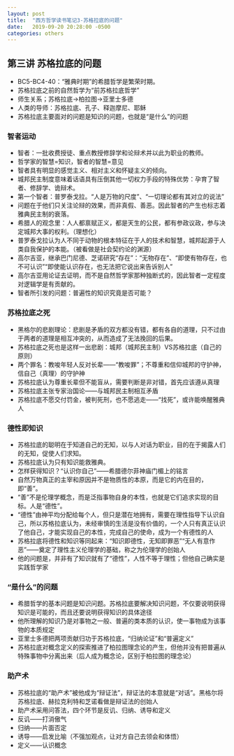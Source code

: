 ```yaml
---
layout: post
title:  "西方哲学读书笔记3-苏格拉底的问题"
date:   2019-09-20 20:28:00 -0500
categories: others
---
```


## 第三讲 苏格拉底的问题

* BC5-BC4-40：“雅典时期”的希腊哲学是繁荣时期。  
* 苏格拉底之前的自然哲学为“前苏格拉底哲学”  
* 师生关系；苏格拉底->柏拉图->亚里士多德  
* 人类的导师：苏格拉底、孔子、释迦摩尼、耶稣  
* 苏格拉底主要面对的问题是知识的问题，也就是“是什么”的问题  

### 智者运动  

* 智者：一批收费授徒、重点教授修辞学和论辩术并以此为职业的教师。  
* 哲学家的智慧=知识，智者的智慧=意见  
* 智者具有明显的感觉主义、相对主义和怀疑主义的倾向。
* 城邦民主制度意味着话语具有压倒其他一切权力手段的特殊优势：孕育了智者、修辞学、诡辩术。  
* 第一个智者：普罗泰戈拉。“人是万物的尺度”、“一切理论都有其对立的说法”  
* 问题在于他们只关注论辩的效果，而非真假、善恶。因此智者的产生也标志着雅典民主制的衰落。  
* 希腊人的观念里：人人都禀赋正义，都是天生的公民，都有参政议政，参与决定城邦大事的权利。（理想化）  
* 普罗泰戈拉认为人不同于动物的根本特征在于人的技术和智慧，城邦起源于人类自我保护的本能。（被看做是社会契约论的渊源）  
* 高尔吉亚，继承巴门尼德、芝诺研究“存在”：“无物存在”、“即使有物存在，也不可认识”“即使能认识存在，也无法把它说出来告诉别人”  
* 高尔吉亚用论证去证明，而不是自然哲学家那种独断式的，因此智者一定程度对逻辑学是有贡献的。  
* 智者所引发的问题：普遍性的知识究竟是否可能？  

### 苏格拉底之死

* 黑格尔的悲剧理论：悲剧是矛盾的双方都没有错，都有各自的道理，只不过由于两者的道理是相互冲突的，从而造成了无法挽回的后果。  
* 苏格拉底之死也是这样一出悲剧：城邦（城邦民主制）VS苏格拉底（自己的原则）  
* 两个罪名：教唆年轻人反对长辈——“教唆罪”；不尊重和信仰城邦的守护神，信自己（真理）的守护神  
* 苏格拉底认为尊重长辈但不能盲从，需要判断是非对错，首先应该遵从真理  
* 苏格拉底主张专家治国论——与城邦民主制相互矛盾  
* 苏格拉底不愿交付罚金，被判死刑，也不愿逃走——“找死”，或许能唤醒雅典人  

### 德性即知识

* 苏格拉底的聪明在于知道自己的无知，以与人对话为职业，目的在于揭露人们的无知，促使人们求知。  
* 苏格拉底认为只有知识能救雅典。  
* 怎样获得知识？“认识你自己”——希腊德尔菲神庙门楣上的铭言  
* 自然万物真正的主宰和原因并不是物质性的本原，而是它的内在目的，即“善”。  
* “善”不是伦理学概念，而是泛指事物自身的本性，也就是它们追求实现的目标。人是“德性”。  
* “德性”由神平均分配给每个人，但只是潜在地拥有，需要在理性指导下认识自己，所以苏格拉底认为，未经审慎的生活是没有价值的，一个人只有真正认识了他自己，才能实现自己的本性，完成自己的使命，成为一个有德性的人  
* 苏格拉底将德性和知识等同起来：“知识即德性，无知即罪恶”“无人有意作恶”——奠定了理性主义伦理学的基础，称之为伦理学的创始人  
* 他的问题是，并非有了知识就有了“德性”，人性不等于理性；但他自己确实是实践哲学家  

### “是什么”的问题

* 希腊哲学的基本问题是知识问题。苏格拉底要解决知识问题，不仅要说明获得知识是可能的，而且还要说明获得知识的具体途径  
* 他所理解的知识乃是对事物之一般、普遍的类本质的认识，使一事物成为该事物的本质规定  
* 亚里士多德把两项贡献归功于苏格拉底，“归纳论证”和“普遍定义”  
* 苏格拉底对概念定义的探索推进了柏拉图理念论的产生，但他并没有把普遍从特殊事物中分离出来（后人成为概念论，区别于柏拉图的理念论）  

### 助产术

* 苏格拉底的“助产术”被他成为“辩证法”，辩证法的本意就是“对话”。黑格尔将苏格拉底、赫拉克利特和芝诺看做是辩证法的创始人  
* 助产术采用问答法，四个环节是反讥、归纳、诱导和定义  
* 反讥——打消傲气  
* 归纳——片面否定  
* 诱导——启发比喻（不强加观点，让对方自己去领会和体悟）  
* 定义——认识概念  